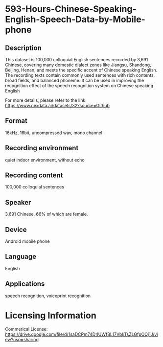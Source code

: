 # 593-Hours-Chinese-Speaking-English-Speech-Data-by-Mobile-phone


## Description
This dataset is 100,000 colloquial English sentences recorded by 3,691 Chinese, covering many domestic dialect zones like Jiangsu, Shandong, Beijing, Henan, and meets the specific accent of Chinese speaking English. The recording texts contain commonly used sentences with rich contents, broad fields, and balanced phoneme. It can be used in improving the recognition effect of the speech recognition system on Chinese speaking English

For more details, please refer to the link: https://www.nexdata.ai/datasets/32?source=Github


## Format
16kHz, 16bit, uncompressed wav, mono channel

## Recording environment
quiet indoor environment, without echo

## Recording content
100,000 colloquial sentences

## Speaker
3,691 Chinese, 66% of which are female.

## Device
Android mobile phone

## Language
English

## Applications
speech recognition, voiceprint recognition

# Licensing Information
Commerical License: https://drive.google.com/file/d/1saDCPm74D4UWfBL17VbkTsZLGfpOQj1J/view?usp=sharing
